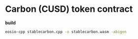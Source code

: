 # Carbon (CUSD) token contract

**build**

```bash
eosio-cpp stablecarbon.cpp -o stablecarbon.wasm -abigen
```